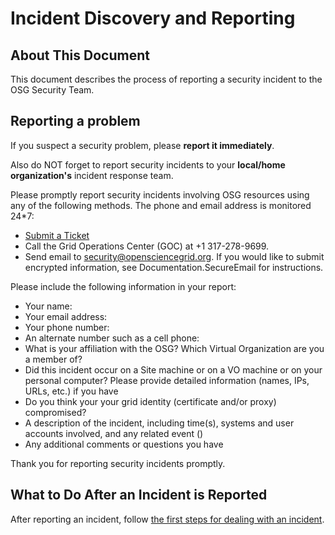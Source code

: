 **Incident Discovery and Reporting**
====================================

About This Document
-------------------

This document describes the process of reporting a security incident to the OSG Security Team.

Reporting a problem
-------------------

If you suspect a security problem, please **report it immediately**.

Also do NOT forget to report security incidents to your **local/home organization's** incident response team.

Please promptly report security incidents involving OSG resources using any of the following methods. The phone and email address is monitored 24\*7:

-   [Submit a Ticket](https://ticket.grid.iu.edu/goc/security)
-   Call the Grid Operations Center (GOC) at +1 317-278-9699.
-   Send email to <security@opensciencegrid.org>. If you would like to submit encrypted information, see Documentation.SecureEmail for instructions.

Please include the following information in your report:

-   Your name:
-   Your email address:
-   Your phone number:
-   An alternate number such as a cell phone:
-   What is your affiliation with the OSG? Which Virtual Organization are you a member of?
-   Did this incident occur on a Site machine or on a VO machine or on your personal computer? Please provide detailed information (names, IPs, URLs, etc.) if you have
-   Do you think your your grid identity (certificate and/or proxy) compromised?
-   A description of the incident, including time(s), systems and user accounts involved, and any related event ()
-   Any additional comments or questions you have

Thank you for reporting security incidents promptly.

What to Do After an Incident is Reported
----------------------------------------

After reporting an incident, follow [the first steps for dealing with an incident](Documentation.IncidentFirstSteps).


